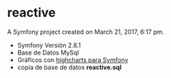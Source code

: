 reactive
========

A Symfony project created on March 21, 2017, 6:17 pm.

- Symfony Versión 2.8.1
- Base de Datos MySql
- Gráficos con [highcharts para Symfony](https://github.com/marcaube/ObHighchartsBundle)
- copia de base de datos **reactive.sql**

